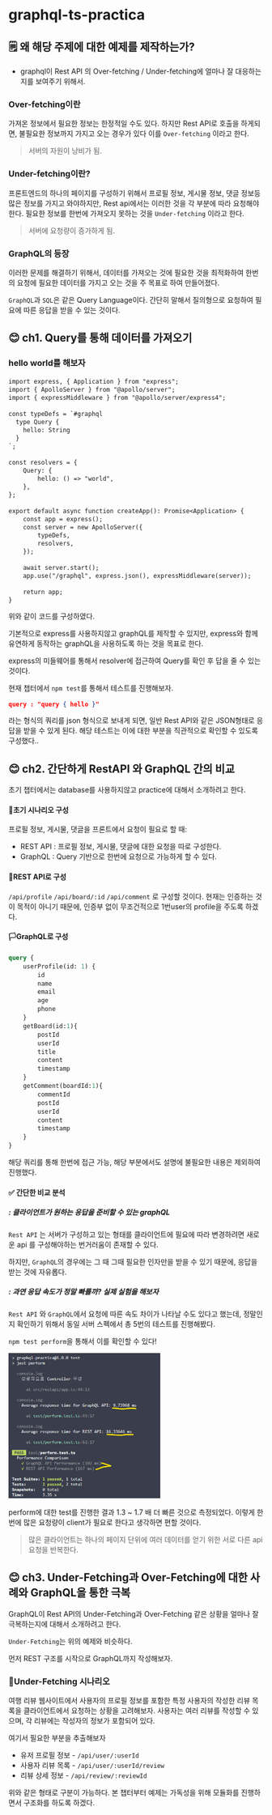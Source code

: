# graphql-ts-practica

## 🗒️ 왜 해당 주제에 대한 예제를 제작하는가?

-   graphql이 Rest API 의 Over-fetching / Under-fetching에 얼마나 잘 대응하는지를 보여주기 위해서.

### Over-fetching이란

가져온 정보에서 필요한 정보는 한정적일 수도 있다. 하지만 Rest API로 호출을 하게되면, 불필요한 정보까지 가지고 오는 경우가 있다 이를 `Over-fetching` 이라고 한다.

> 서버의 자원이 낭비가 됨.

### Under-fetching이란?

프론트엔드의 하나의 페이지를 구성하기 위해서 프로필 정보, 게시물 정보, 댓글 정보등 많은 정보를 가지고 와야하지만, Rest api에서는 이러한 것을 각 부분에 따라 요청해야한다. 필요한 정보를 한번에 가져오지 못하는 것을 `Under-fetching` 이라고 한다.

> 서버에 요청량이 증가하게 됨.

### GraphQL의 등장

이러한 문제를 해결하기 위해서, 데이터를 가져오는 것에 필요한 것을 최적화하여 한번의 요청에 필요한 데이터를 가지고 오는 것을 주 목표로 하여 만들어졌다.

`GraphQL`과 `SQL`은 같은 Query Language이다. 간단히 말해서 질의형으로 요청하여 필요에 따른 응답을 받을 수 있는 것이다.

## 😊 ch1. Query를 통해 데이터를 가져오기

### hello world를 해보자

```tsx
import express, { Application } from "express";
import { ApolloServer } from "@apollo/server";
import { expressMiddleware } from "@apollo/server/express4";

const typeDefs = `#graphql
  type Query {
    hello: String
  }
`;

const resolvers = {
    Query: {
        hello: () => "world",
    },
};

export default async function createApp(): Promise<Application> {
    const app = express();
    const server = new ApolloServer({
        typeDefs,
        resolvers,
    });

    await server.start();
    app.use("/graphql", express.json(), expressMiddleware(server));

    return app;
}
```

위와 같이 코드를 구성하였다.

기본적으로 express를 사용하지않고 graphQL를 제작할 수 있지만, express와 함께 유연하게 동작하는 graphQL을 사용하도록 하는 것을 목표로 한다.

express의 미들웨어를 통해서 resolver에 접근하여 Query를 확인 후 답을 줄 수 있는 것이다.

현재 챕터에서 `npm test`를 통해서 테스트를 진행해보자.

```json
query : "query { hello }"
```

라는 형식의 쿼리를 json 형식으로 보내게 되면, 일반 Rest API와 같은 JSON형태로 응답을 받을 수 있게 된다. 해당 테스트는 이에 대한 부분을 직관적으로 확인할 수 있도록 구성했다..

## 😊 ch2. 간단하게 RestAPI 와 GraphQL 간의 비교

초기 챕터에서는 database를 사용하지않고 practice에 대해서 소개하려고 한다.

#### 🚩초기 시나리오 구성

프로필 정보, 게시물, 댓글을 프론트에서 요청이 필요로 할 때:

-   REST API : 프로필 정보, 게시물, 댓글에 대한 요청을 따로 구성한다.
-   GraphQL : Query 기반으로 한번에 요청으로 가능하게 할 수 있다.

#### 🏴REST API로 구성

`/api/profile`
`/api/board/:id`
`/api/comment`
로 구성할 것이다. 현재는 인증하는 것이 목적이 아니기 때문에, 인증부 없이 무조건적으로 1번user의 profile을 주도록 하겠다.

#### 🏳️GraphQL로 구성

```graphQL
query {
    userProfile(id: 1) {
        id
        name
        email
        age
        phone
    }
    getBoard(id:1){
        postId
        userId
        title
        content
        timestamp
    }
    getComment(boardId:1){
        commentId
        postId
        userId
        content
        timestamp
    }
}
```

해당 쿼리를 통해 한번에 접근 가능, 해당 부분에서도 설명에 불필요한 내용은 제외하여 진행했다.

#### ✅ 간단한 비교 분석

##### : 클라이언트가 원하는 응답을 준비할 수 있는 graphQL

`Rest API` 는 서버가 구성하고 있는 형태를 클라이언트에 필요에 따라 변경하려면 새로운 api 를 구성해야하는 번거러움이 존재할 수 있다.

하지만, `GraphQL`의 경우에는 그 때 그때 필요한 인자만을 받을 수 있기 때문에, 응답을 받는 것에 자유롭다.

##### : 과연 응답 속도가 정말 빠를까? 실제 실험을 해보자

`Rest API` 와 `GraphQL`에서 요청에 따른 속도 차이가 나타날 수도 있다고 했는데, 정말인지 확인하기 위해서 동일 서버 스펙에서 총 5번의 테스트를 진행해봤다.

`npm test perform`을 통해서 이를 확인할 수 있다!

<img src="./images/image.png" alt="nop" width="300" />

perform에 대한 test를 진행한 결과 1.3 ~ 1.7 배 더 빠른 것으로 측정되었다. 이렇게 한 번에 많은 요청량이 client가 필요로 한다고 생각하면 편할 것이다.

> 많은 클라이언트는 하나의 페이지 단위에 여러 데이터를 얻기 위한 서로 다른 api요청을 반복한다.

## 😊 ch3. Under-Fetching과 Over-Fetching에 대한 사례와 GraphQL을 통한 극복

GraphQL이 Rest API의 Under-Fetching과 Over-Fetching 같은 상황을 얼마나 잘 극복하는지에 대해서 소개하려고 한다.

`Under-Fetching`는 위의 예제와 비슷하다.

먼저 REST 구조를 시작으로 GraphQL까지 작성해보자.

### 🚩Under-Fetching 시나리오

여행 리뷰 웹사이트에서 사용자의 프로필 정보를 포함한 특정 사용자의 작성한 리뷰 목록을 클라이언트에서 요청하는 상황을 고려해보자. 사용자는 여러 리뷰를 작성할 수 있으며, 각 리뷰에는 작성자의 정보가 포함되어 있다.

여기서 필요한 부분을 추출해보자

-   유저 프로필 정보 - `/api/user/:userId`
-   사용자 리뷰 목록 - `/api/user/:userId/review`
-   리뷰 상세 정보 - `/api/review/:reviewId`

위와 같은 형태로 구분이 가능하다. 본 챕터부터 예제는 가독성을 위해 모듈화를 진행하면서 구조화를 하도록 하겠다.
